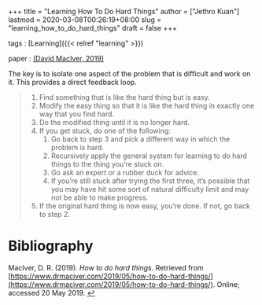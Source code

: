 +++
title = "Learning How To Do Hard Things"
author = ["Jethro Kuan"]
lastmod = 2020-03-08T00:26:19+08:00
slug = "learning_how_to_do_hard_things"
draft = false
+++

tags
: [Learning]({{< relref "learning" >}})

paper
: <a id="18a574fb676f30d45e9eade45536c091" href="#maciver_hard_things">(David MacIver, 2019)</a>

The key is to isolate one aspect of the problem that is difficult and
work on it. This provides a direct feedback loop.

> 1.  Find something that is like the hard thing but is easy.
> 2.  Modify the easy thing so that it is like the hard thing in exactly one way that you find hard.
> 3.  Do the modified thing until it is no longer hard.
> 4.  If you get stuck, do one of the following:
>     1.  Go back to step 3 and pick a different way in which the problem is hard.
>     2.  Recursively apply the general system for learning to do hard things to the thing you’re stuck on.
>     3.  Go ask an expert or a rubber duck for advice.
>     4.  If you’re still stuck after trying the first three, it’s possible that you may have hit some sort of natural difficulty limit and may not be able to make progress.
> 5.  If the original hard thing is now easy, you’re done. If not, go back to step 2.

# Bibliography
<a id="maciver_hard_things" target="_blank">MacIver, D. R. (2019). *How to do hard things*. Retrieved from [https://www.drmaciver.com/2019/05/how-to-do-hard-things/](https://www.drmaciver.com/2019/05/how-to-do-hard-things/). Online; accessed 20 May 2019.</a> [↩](#18a574fb676f30d45e9eade45536c091)
